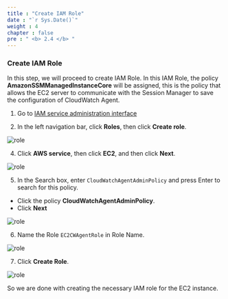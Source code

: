 ```yaml
---
title : "Create IAM Role"
date : "`r Sys.Date()`"
weight : 4
chapter : false
pre : " <b> 2.4 </b> "
---
```


### Create IAM Role

In this step, we will proceed to create IAM Role. In this IAM Role, the policy **AmazonSSMManagedInstanceCore** will be assigned, this is the policy that allows the EC2 server to communicate with the Session Manager to save the configuration of CloudWatch Agent.

1. Go to [IAM service administration interface](https://console.aws.amazon.com/iamv2/)

2. In the left navigation bar, click **Roles**, then click **Create role**.

![role](/images/2-preparation/2.4-create-iam-role/001-create-iam-role.png)

4. Click **AWS service**, then click **EC2**, and then click **Next**.

![role](/images/2-preparation/2.4-create-iam-role/002-create-iam-role.png)

5. In the Search box, enter `CloudWatchAgentAdminPolicy` and press Enter to search for this policy.
  + Click the policy **CloudWatchAgentAdminPolicy**.
  + Click **Next**

![role](/images/2-preparation/2.4-create-iam-role/003-create-iam-role.png)

6. Name the Role `EC2CWAgentRole` in Role Name.

![role](/images/2-preparation/2.4-create-iam-role/004-create-iam-role.png)

7. Click **Create Role**.

![role](/images/2-preparation/2.4-create-iam-role/005-create-iam-role.png)

So we are done with creating the necessary IAM role for the EC2 instance.